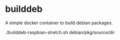 # builddeb

A simple docker container to build debian packages.

./builddeb-raspbian-stretch.sh debian/pkg/source/dir
